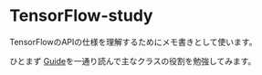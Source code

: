 # TensorFlow-study
TensorFlowのAPIの仕様を理解するためにメモ書きとして使います。

ひとまず
[Guide](https://www.tensorflow.org/guide)を一通り読んで主なクラスの役割を勉強してみます。
